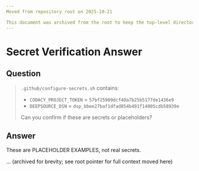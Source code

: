 ```yaml
---
Moved from repository root on 2025-10-21

This document was archived from the root to keep the top-level directory clean while preserving historical Q&A and guidance.
---
```


# Secret Verification Answer

## Question
> `.github/configure-secrets.sh` contains:
> - `CODACY_PROJECT_TOKEN` = `57bf25909dcf40a7b25b5177de1436e9`
> - `DEEPSOURCE_DSN` = `dsp_bbee27baf1dfad854b491f14005cdb58939e`
>
> Can you confirm if these are secrets or placeholders?

## Answer

These are PLACEHOLDER EXAMPLES, not real secrets.

... (archived for brevity; see root pointer for full context moved here)
